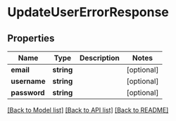 # UpdateUserErrorResponse

## Properties
Name | Type | Description | Notes
------------ | ------------- | ------------- | -------------
**email** | **string** |  | [optional] 
**username** | **string** |  | [optional] 
**password** | **string** |  | [optional] 

[[Back to Model list]](../README.md#documentation-for-models) [[Back to API list]](../README.md#documentation-for-api-endpoints) [[Back to README]](../README.md)


